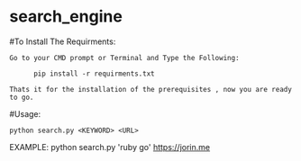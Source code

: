 # search_engine

#To Install The Requirments:
    
    Go to your CMD prompt or Terminal and Type the Following:
          
          pip install -r requirments.txt

    Thats it for the installation of the prerequisites , now you are ready to go.


#Usage:
    
    python search.py <KEYWORD> <URL>
EXAMPLE:
    python search.py 'ruby go' https://jorin.me

